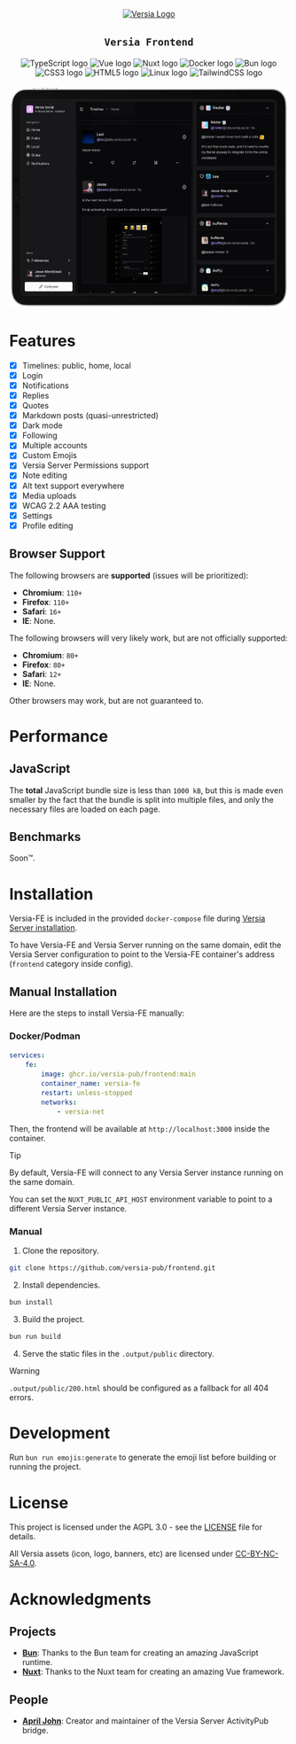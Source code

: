 <center>
    <a href="https://versia.pub">
        <picture>
            <source media="(prefers-color-scheme: dark)" srcset="https://cdn.versia.pub/branding/logo-dark.svg">
            <source media="(prefers-color-scheme: light)" srcset="https://cdn.versia.pub/branding/logo-light.svg">
            <img src="https://cdn.versia.pub/branding/logo-dark.svg" alt="Versia Logo" height="110" />
        </picture>
    </a>
</center>


<h2 align="center">
  <strong><code>Versia Frontend</code></strong>
</h2>

<div align="center">
    <img src="https://cdn.jsdelivr.net/gh/devicons/devicon@latest/icons/typescript/typescript-original.svg" height="42" width="52" alt="TypeScript logo">
    <img src="https://cdn.jsdelivr.net/gh/devicons/devicon/icons/vuejs/vuejs-original.svg" height="42" width="52" alt="Vue logo">
    <img src="https://cdn.jsdelivr.net/gh/devicons/devicon/icons/nuxtjs/nuxtjs-original.svg" height="42" width="52" alt="Nuxt logo">
    <img src="https://cdn.jsdelivr.net/gh/devicons/devicon/icons/docker/docker-original.svg" height="42" width="52" alt="Docker logo">
    <img src="https://cdn.jsdelivr.net/gh/devicons/devicon/icons/bun/bun-original.svg" height="42" width="52" alt="Bun logo">
    <img src="https://cdn.jsdelivr.net/gh/devicons/devicon/icons/css3/css3-original.svg" height="42" width="52" alt="CSS3 logo">
    <img src="https://cdn.jsdelivr.net/gh/devicons/devicon/icons/html5/html5-original.svg" height="42" width="52" alt="HTML5 logo">
    <img src="https://cdn.jsdelivr.net/gh/devicons/devicon/icons/linux/linux-original.svg" height="42" width="52" alt="Linux logo">
    <img src="https://cdn.jsdelivr.net/gh/devicons/devicon/icons/tailwindcss/tailwindcss-original.svg" height="42" width="52" alt="TailwindCSS logo">
</div>


<br/>

<center>
    <picture>
        <source media="(prefers-color-scheme: dark)" srcset="assets/ipad-dark.webp">
        <source media="(prefers-color-scheme: light)" srcset="assets/ipad-light.webp">
        <img alt="Versia-FE screenshot on an iPad Pro" src="assets/ipad-dark.webp" height="400" />
    </picture>
</center>

# Features

- [x] Timelines: public, home, local
- [x] Login
- [x] Notifications
- [x] Replies
- [x] Quotes
- [x] Markdown posts (quasi-unrestricted)
- [x] Dark mode
- [x] Following
- [x] Multiple accounts
- [x] Custom Emojis
- [x] Versia Server Permissions support
- [x] Note editing
- [x] Alt text support everywhere
- [x] Media uploads
- [x] WCAG 2.2 AAA testing
- [x] Settings
- [x] Profile editing

## Browser Support

The following browsers are **supported** (issues will be prioritized):
- **Chromium**: `110+`
- **Firefox**: `110+`
- **Safari**: `16+`
- **IE**: None.

The following browsers will very likely work, but are not officially supported:
- **Chromium**: `80+`
- **Firefox**: `80+`
- **Safari**: `12+`
- **IE**: None.

Other browsers may work, but are not guaranteed to.

# Performance

## JavaScript

The **total** JavaScript bundle size is less than `1000 kB`, but this is made even smaller by the fact that the bundle is split into multiple files, and only the necessary files are loaded on each page.

## Benchmarks

Soon™.

# Installation

Versia-FE is included in the provided `docker-compose` file during [Versia Server installation](https://github.com/versia-pub/server/blob/main/docs/installation.md).

To have Versia-FE and Versia Server running on the same domain, edit the Versia Server configuration to point to the Versia-FE container's address (`frontend` category inside config).

## Manual Installation

Here are the steps to install Versia-FE manually:

### Docker/Podman

```yaml
services:
    fe:
        image: ghcr.io/versia-pub/frontend:main
        container_name: versia-fe
        restart: unless-stopped
        networks:
            - versia-net
```

Then, the frontend will be available at `http://localhost:3000` inside the container.

> [!TIP]
>
> By default, Versia-FE will connect to any Versia Server instance running on the same domain.
>
> You can set the `NUXT_PUBLIC_API_HOST` environment variable to point to a different Versia Server instance.

### Manual

1. Clone the repository.
```bash
git clone https://github.com/versia-pub/frontend.git
```
2. Install dependencies.
```bash
bun install
```
3. Build the project.
```bash
bun run build
```
4. Serve the static files in the `.output/public` directory.
> [!WARNING]
>
> `.output/public/200.html` should be configured as a fallback for all 404 errors.

# Development

Run `bun run emojis:generate` to generate the emoji list before building or running the project.

# License

This project is licensed under the AGPL 3.0 - see the [LICENSE](LICENSE) file for details.

All Versia assets (icon, logo, banners, etc) are licensed under [CC-BY-NC-SA-4.0](https://creativecommons.org/licenses/by-nc-sa/4.0).

# Acknowledgments

## Projects

- [**Bun**](https://bun.sh): Thanks to the Bun team for creating an amazing JavaScript runtime.
- [**Nuxt**](https://nuxt.com): Thanks to the Nuxt team for creating an amazing Vue framework.

## People

- [**April John**](https://github.com/cutestnekoaqua): Creator and maintainer of the Versia Server ActivityPub bridge.
